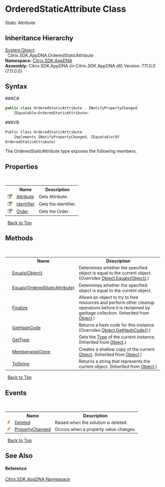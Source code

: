 # OrderedStaticAttribute Class
 

Static Attribute


## Inheritance Hierarchy
<a href="http://msdn2.microsoft.com/en-us/library/e5kfa45b" target="_blank">System.Object</a><br />&nbsp;&nbsp;Citrix.SDK.AppDNA.OrderedStaticAttribute<br />
**Namespace:**&nbsp;<a href="N_Citrix_SDK_AppDNA">Citrix.SDK.AppDNA</a><br />**Assembly:**&nbsp;Citrix.SDK.AppDNA (in Citrix.SDK.AppDNA.dll) Version: 7.11.0.0 (7.11.0.0)

## Syntax

###C#
```csharp
public class OrderedStaticAttribute : INotifyPropertyChanged, 
	IEquatable<OrderedStaticAttribute>
```

###VB
```vbnet
Public Class OrderedStaticAttribute
	Implements INotifyPropertyChanged, IEquatable(Of OrderedStaticAttribute)
```

The OrderedStaticAttribute type exposes the following members.


## Properties
&nbsp;<table><tr><th></th><th>Name</th><th>Description</th></tr><tr><td>![Public property](media/pubproperty.gif "Public property")</td><td><a href="P_Citrix_SDK_AppDNA_OrderedStaticAttribute_Attribute">Attribute</a></td><td>
Gets Attribute.</td></tr><tr><td>![Public property](media/pubproperty.gif "Public property")</td><td><a href="P_Citrix_SDK_AppDNA_OrderedStaticAttribute_Identifier">Identifier</a></td><td>
Gets the identifier.</td></tr><tr><td>![Public property](media/pubproperty.gif "Public property")</td><td><a href="P_Citrix_SDK_AppDNA_OrderedStaticAttribute_Order">Order</a></td><td>
Gets the Order.</td></tr></table>&nbsp;
<a href="#orderedstaticattribute-class">Back to Top</a>

## Methods
&nbsp;<table><tr><th></th><th>Name</th><th>Description</th></tr><tr><td>![Public method](media/pubmethod.gif "Public method")</td><td><a href="M_Citrix_SDK_AppDNA_OrderedStaticAttribute_Equals_1">Equals(Object)</a></td><td>
Determines whether the specified object is equal to the current object.
 (Overrides <a href="http://msdn2.microsoft.com/en-us/library/bsc2ak47" target="_blank">Object.Equals(Object)</a>.)</td></tr><tr><td>![Public method](media/pubmethod.gif "Public method")</td><td><a href="M_Citrix_SDK_AppDNA_OrderedStaticAttribute_Equals">Equals(OrderedStaticAttribute)</a></td><td>
Determines whether the specified object is equal to the current object.</td></tr><tr><td>![Protected method](media/protmethod.gif "Protected method")</td><td><a href="http://msdn2.microsoft.com/en-us/library/4k87zsw7" target="_blank">Finalize</a></td><td>
Allows an object to try to free resources and perform other cleanup operations before it is reclaimed by garbage collection.
 (Inherited from <a href="http://msdn2.microsoft.com/en-us/library/e5kfa45b" target="_blank">Object</a>.)</td></tr><tr><td>![Public method](media/pubmethod.gif "Public method")</td><td><a href="M_Citrix_SDK_AppDNA_OrderedStaticAttribute_GetHashCode">GetHashCode</a></td><td>
Returns a hash code for this instance.
 (Overrides <a href="http://msdn2.microsoft.com/en-us/library/zdee4b3y" target="_blank">Object.GetHashCode()</a>.)</td></tr><tr><td>![Public method](media/pubmethod.gif "Public method")</td><td><a href="http://msdn2.microsoft.com/en-us/library/dfwy45w9" target="_blank">GetType</a></td><td>
Gets the <a href="http://msdn2.microsoft.com/en-us/library/42892f65" target="_blank">Type</a> of the current instance.
 (Inherited from <a href="http://msdn2.microsoft.com/en-us/library/e5kfa45b" target="_blank">Object</a>.)</td></tr><tr><td>![Protected method](media/protmethod.gif "Protected method")</td><td><a href="http://msdn2.microsoft.com/en-us/library/57ctke0a" target="_blank">MemberwiseClone</a></td><td>
Creates a shallow copy of the current <a href="http://msdn2.microsoft.com/en-us/library/e5kfa45b" target="_blank">Object</a>.
 (Inherited from <a href="http://msdn2.microsoft.com/en-us/library/e5kfa45b" target="_blank">Object</a>.)</td></tr><tr><td>![Public method](media/pubmethod.gif "Public method")</td><td><a href="http://msdn2.microsoft.com/en-us/library/7bxwbwt2" target="_blank">ToString</a></td><td>
Returns a string that represents the current object.
 (Inherited from <a href="http://msdn2.microsoft.com/en-us/library/e5kfa45b" target="_blank">Object</a>.)</td></tr></table>&nbsp;
<a href="#orderedstaticattribute-class">Back to Top</a>

## Events
&nbsp;<table><tr><th></th><th>Name</th><th>Description</th></tr><tr><td>![Public event](media/pubevent.gif "Public event")</td><td><a href="E_Citrix_SDK_AppDNA_OrderedStaticAttribute_Deleted">Deleted</a></td><td>
Raised when the solution is deleted.</td></tr><tr><td>![Public event](media/pubevent.gif "Public event")</td><td><a href="E_Citrix_SDK_AppDNA_OrderedStaticAttribute_PropertyChanged">PropertyChanged</a></td><td>
Occurs when a property value changes.</td></tr></table>&nbsp;
<a href="#orderedstaticattribute-class">Back to Top</a>

## See Also


#### Reference
<a href="N_Citrix_SDK_AppDNA">Citrix.SDK.AppDNA Namespace</a><br />